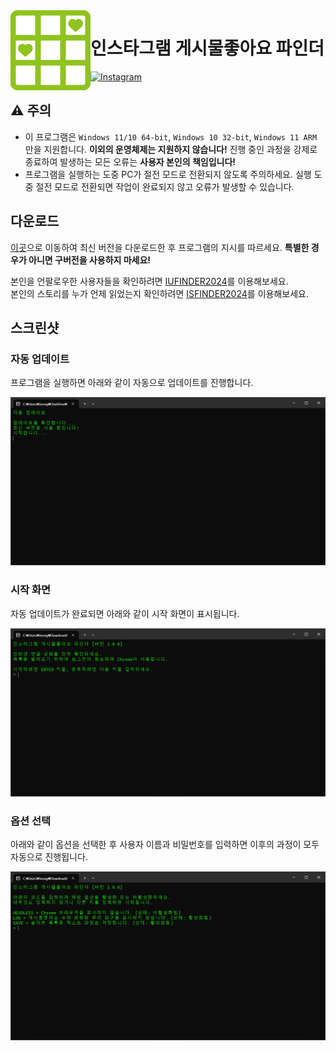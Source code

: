 <img align="left" src="https://raw.githubusercontent.com/galaxysollector/IPFINDER2024/main/logo.png" width="128" alt="IUFINDER logo">

# 인스타그램 게시물좋아요 파인더

[![Instagram](https://img.shields.io/badge/%EB%AC%B8%EC%9D%98-%EC%9D%B8%EC%8A%A4%ED%83%80%EA%B7%B8%EB%9E%A8-blue.svg?logo=instagram&style=flat-square)](https://www.instagram.com/galaxysollector/)

## ⚠️ 주의

- 이 프로그램은 ```Windows 11/10 64-bit```, ```Windows 10 32-bit```, ```Windows 11 ARM``` 만을 지원합니다. **이외의 운영체제는 지원하지 않습니다!**
진행 중인 과정을 강제로 종료하여 발생하는 모든 오류는 **사용자 본인의 책임입니다!**
- 프로그램을 실행하는 도중 PC가 절전 모드로 전환되지 않도록 주의하세요. 실행 도중 절전 모드로 전환되면 작업이 완료되지 않고 오류가 발생할 수 있습니다.

## 다운로드

[이곳](https://github.com/galaxysollector/IPFINDER2024/releases/latest)으로 이동하여 최신 버전을 다운로드한 후 프로그램의 지시를 따르세요.
**특별한 경우가 아니면 구버전을 사용하지 마세요!**

본인을 언팔로우한 사용자들을 확인하려면 [IUFINDER2024](https://github.com/galaxysollector/IUFINDER2024)를 이용해보세요.  
본인의 스토리를 누가 언제 읽었는지 확인하려면 [ISFINDER2024](https://github.com/galaxysollector/ISFINDER2024)를 이용해보세요.

## 스크린샷

### 자동 업데이트

프로그램을 실행하면 아래와 같이 자동으로 업데이트를 진행합니다.

<img src="https://raw.githubusercontent.com/galaxysollector/IUFINDER2024/main/screenshot1.png">

### 시작 화면

자동 업데이트가 완료되면 아래와 같이 시작 화면이 표시됩니다.

<img src="https://raw.githubusercontent.com/galaxysollector/IPFINDER2024/main/screenshot2.png">

### 옵션 선택

아래와 같이 옵션을 선택한 후 사용자 이름과 비밀번호를 입력하면 이후의 과정이 모두 자동으로 진행됩니다.

<img src="https://raw.githubusercontent.com/galaxysollector/IPFINDER2024/main/screenshot3.png">
